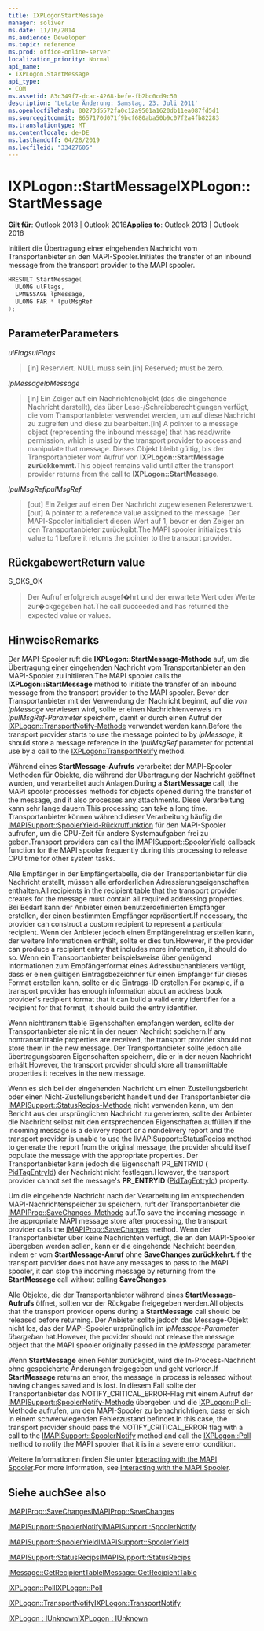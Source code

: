 ```yaml
---
title: IXPLogonStartMessage
manager: soliver
ms.date: 11/16/2014
ms.audience: Developer
ms.topic: reference
ms.prod: office-online-server
localization_priority: Normal
api_name:
- IXPLogon.StartMessage
api_type:
- COM
ms.assetid: 83c349f7-dcac-4268-befe-fb2bc0cd9c50
description: 'Letzte Änderung: Samstag, 23. Juli 2011'
ms.openlocfilehash: 00273d5572fa0c12a9501a1620db11ea087fd5d1
ms.sourcegitcommit: 8657170d071f9bcf680aba50b9c07f2a4fb82283
ms.translationtype: MT
ms.contentlocale: de-DE
ms.lasthandoff: 04/28/2019
ms.locfileid: "33427605"
---
```

# <a name="ixplogonstartmessage"></a><span data-ttu-id="ee2aa-103">IXPLogon::StartMessage</span><span class="sxs-lookup"><span data-stu-id="ee2aa-103">IXPLogon::StartMessage</span></span>

  
  
<span data-ttu-id="ee2aa-104">**Gilt für**: Outlook 2013 | Outlook 2016</span><span class="sxs-lookup"><span data-stu-id="ee2aa-104">**Applies to**: Outlook 2013 | Outlook 2016</span></span> 
  
<span data-ttu-id="ee2aa-105">Initiiert die Übertragung einer eingehenden Nachricht vom Transportanbieter an den MAPI-Spooler.</span><span class="sxs-lookup"><span data-stu-id="ee2aa-105">Initiates the transfer of an inbound message from the transport provider to the MAPI spooler.</span></span>
  
```cpp
HRESULT StartMessage(
  ULONG ulFlags,
  LPMESSAGE lpMessage,
  ULONG FAR * lpulMsgRef
);
```

## <a name="parameters"></a><span data-ttu-id="ee2aa-106">Parameter</span><span class="sxs-lookup"><span data-stu-id="ee2aa-106">Parameters</span></span>

 <span data-ttu-id="ee2aa-107">_ulFlags_</span><span class="sxs-lookup"><span data-stu-id="ee2aa-107">_ulFlags_</span></span>
  
> <span data-ttu-id="ee2aa-108">[in] Reserviert. NULL muss sein.</span><span class="sxs-lookup"><span data-stu-id="ee2aa-108">[in] Reserved; must be zero.</span></span>
    
 <span data-ttu-id="ee2aa-109">_lpMessage_</span><span class="sxs-lookup"><span data-stu-id="ee2aa-109">_lpMessage_</span></span>
  
> <span data-ttu-id="ee2aa-110">[in] Ein Zeiger auf ein Nachrichtenobjekt (das die eingehende Nachricht darstellt), das über Lese-/Schreibberechtigungen verfügt, die vom Transportanbieter verwendet werden, um auf diese Nachricht zu zugreifen und diese zu bearbeiten.</span><span class="sxs-lookup"><span data-stu-id="ee2aa-110">[in] A pointer to a message object (representing the inbound message) that has read/write permission, which is used by the transport provider to access and manipulate that message.</span></span> <span data-ttu-id="ee2aa-111">Dieses Objekt bleibt gültig, bis der Transportanbieter vom Aufruf von **IXPLogon::StartMessage zurückkommt.**</span><span class="sxs-lookup"><span data-stu-id="ee2aa-111">This object remains valid until after the transport provider returns from the call to **IXPLogon::StartMessage**.</span></span>
    
 <span data-ttu-id="ee2aa-112">_lpulMsgRef_</span><span class="sxs-lookup"><span data-stu-id="ee2aa-112">_lpulMsgRef_</span></span>
  
> <span data-ttu-id="ee2aa-113">[out] Ein Zeiger auf einen Der Nachricht zugewiesenen Referenzwert.</span><span class="sxs-lookup"><span data-stu-id="ee2aa-113">[out] A pointer to a reference value assigned to the message.</span></span> <span data-ttu-id="ee2aa-114">Der MAPI-Spooler initialisiert diesen Wert auf 1, bevor er den Zeiger an den Transportanbieter zurückgibt.</span><span class="sxs-lookup"><span data-stu-id="ee2aa-114">The MAPI spooler initializes this value to 1 before it returns the pointer to the transport provider.</span></span>
    
## <a name="return-value"></a><span data-ttu-id="ee2aa-115">Rückgabewert</span><span class="sxs-lookup"><span data-stu-id="ee2aa-115">Return value</span></span>

<span data-ttu-id="ee2aa-116">S_OK</span><span class="sxs-lookup"><span data-stu-id="ee2aa-116">S_OK</span></span> 
  
> <span data-ttu-id="ee2aa-117">Der Aufruf erfolgreich ausgef�hrt und der erwartete Wert oder Werte zur�ckgegeben hat.</span><span class="sxs-lookup"><span data-stu-id="ee2aa-117">The call succeeded and has returned the expected value or values.</span></span>
    
## <a name="remarks"></a><span data-ttu-id="ee2aa-118">Hinweise</span><span class="sxs-lookup"><span data-stu-id="ee2aa-118">Remarks</span></span>

<span data-ttu-id="ee2aa-119">Der MAPI-Spooler ruft die **IXPLogon::StartMessage-Methode** auf, um die Übertragung einer eingehenden Nachricht vom Transportanbieter an den MAPI-Spooler zu initiieren.</span><span class="sxs-lookup"><span data-stu-id="ee2aa-119">The MAPI spooler calls the **IXPLogon::StartMessage** method to initiate the transfer of an inbound message from the transport provider to the MAPI spooler.</span></span> <span data-ttu-id="ee2aa-120">Bevor der Transportanbieter mit der Verwendung der Nachricht beginnt, auf die  _von lpMessage_ verwiesen wird, sollte er einen Nachrichtenverweis im  _lpulMsgRef-Parameter_ speichern, damit er durch einen Aufruf der [IXPLogon::TransportNotify-Methode](ixplogon-transportnotify.md) verwendet werden kann.</span><span class="sxs-lookup"><span data-stu-id="ee2aa-120">Before the transport provider starts to use the message pointed to by  _lpMessage_, it should store a message reference in the  _lpulMsgRef_ parameter for potential use by a call to the [IXPLogon::TransportNotify](ixplogon-transportnotify.md) method.</span></span> 
  
<span data-ttu-id="ee2aa-121">Während eines **StartMessage-Aufrufs** verarbeitet der MAPI-Spooler Methoden für Objekte, die während der Übertragung der Nachricht geöffnet wurden, und verarbeitet auch Anlagen.</span><span class="sxs-lookup"><span data-stu-id="ee2aa-121">During a **StartMessage** call, the MAPI spooler processes methods for objects opened during the transfer of the message, and it also processes any attachments.</span></span> <span data-ttu-id="ee2aa-122">Diese Verarbeitung kann sehr lange dauern.</span><span class="sxs-lookup"><span data-stu-id="ee2aa-122">This processing can take a long time.</span></span> <span data-ttu-id="ee2aa-123">Transportanbieter können während dieser Verarbeitung häufig die [IMAPISupport::SpoolerYield-Rückruffunktion](imapisupport-spooleryield.md) für den MAPI-Spooler aufrufen, um die CPU-Zeit für andere Systemaufgaben frei zu geben.</span><span class="sxs-lookup"><span data-stu-id="ee2aa-123">Transport providers can call the [IMAPISupport::SpoolerYield](imapisupport-spooleryield.md) callback function for the MAPI spooler frequently during this processing to release CPU time for other system tasks.</span></span> 
  
<span data-ttu-id="ee2aa-124">Alle Empfänger in der Empfängertabelle, die der Transportanbieter für die Nachricht erstellt, müssen alle erforderlichen Adressierungseigenschaften enthalten.</span><span class="sxs-lookup"><span data-stu-id="ee2aa-124">All recipients in the recipient table that the transport provider creates for the message must contain all required addressing properties.</span></span> <span data-ttu-id="ee2aa-125">Bei Bedarf kann der Anbieter einen benutzerdefinierten Empfänger erstellen, der einen bestimmten Empfänger repräsentiert.</span><span class="sxs-lookup"><span data-stu-id="ee2aa-125">If necessary, the provider can construct a custom recipient to represent a particular recipient.</span></span> <span data-ttu-id="ee2aa-126">Wenn der Anbieter jedoch einen Empfängereintrag erstellen kann, der weitere Informationen enthält, sollte er dies tun.</span><span class="sxs-lookup"><span data-stu-id="ee2aa-126">However, if the provider can produce a recipient entry that includes more information, it should do so.</span></span> <span data-ttu-id="ee2aa-127">Wenn ein Transportanbieter beispielsweise über genügend Informationen zum Empfängerformat eines Adressbuchanbieters verfügt, dass er einen gültigen Eintragsbezeichner für einen Empfänger für dieses Format erstellen kann, sollte er die Eintrags-ID erstellen.</span><span class="sxs-lookup"><span data-stu-id="ee2aa-127">For example, if a transport provider has enough information about an address book provider's recipient format that it can build a valid entry identifier for a recipient for that format, it should build the entry identifier.</span></span>
  
<span data-ttu-id="ee2aa-128">Wenn nichttransmittable Eigenschaften empfangen werden, sollte der Transportanbieter sie nicht in der neuen Nachricht speichern.</span><span class="sxs-lookup"><span data-stu-id="ee2aa-128">If any nontransmittable properties are received, the transport provider should not store them in the new message.</span></span> <span data-ttu-id="ee2aa-129">Der Transportanbieter sollte jedoch alle übertragungsbaren Eigenschaften speichern, die er in der neuen Nachricht erhält.</span><span class="sxs-lookup"><span data-stu-id="ee2aa-129">However, the transport provider should store all transmittable properties it receives in the new message.</span></span>
  
<span data-ttu-id="ee2aa-130">Wenn es sich bei der eingehenden Nachricht um einen Zustellungsbericht oder einen Nicht-Zustellungsbericht handelt und der Transportanbieter die [IMAPISupport::StatusRecips-Methode](imapisupport-statusrecips.md) nicht verwenden kann, um den Bericht aus der ursprünglichen Nachricht zu generieren, sollte der Anbieter die Nachricht selbst mit den entsprechenden Eigenschaften auffüllen.</span><span class="sxs-lookup"><span data-stu-id="ee2aa-130">If the incoming message is a delivery report or a nondelivery report and the transport provider is unable to use the [IMAPISupport::StatusRecips](imapisupport-statusrecips.md) method to generate the report from the original message, the provider should itself populate the message with the appropriate properties.</span></span> <span data-ttu-id="ee2aa-131">Der Transportanbieter kann jedoch die Eigenschaft PR_ENTRYID **(** [PidTagEntryId](pidtagentryid-canonical-property.md)) der Nachricht nicht festlegen.</span><span class="sxs-lookup"><span data-stu-id="ee2aa-131">However, the transport provider cannot set the message's **PR_ENTRYID** ([PidTagEntryId](pidtagentryid-canonical-property.md)) property.</span></span>
  
<span data-ttu-id="ee2aa-132">Um die eingehende Nachricht nach der Verarbeitung im entsprechenden MAPI-Nachrichtenspeicher zu speichern, ruft der Transportanbieter die [IMAPIProp::SaveChanges-Methode](imapiprop-savechanges.md) auf.</span><span class="sxs-lookup"><span data-stu-id="ee2aa-132">To save the incoming message in the appropriate MAPI message store after processing, the transport provider calls the [IMAPIProp::SaveChanges](imapiprop-savechanges.md) method.</span></span> <span data-ttu-id="ee2aa-133">Wenn der Transportanbieter über keine Nachrichten verfügt, die an den MAPI-Spooler übergeben werden sollen, kann er die eingehende Nachricht beenden, indem er vom **StartMessage-Anruf** ohne **SaveChanges zurückkehrt.**</span><span class="sxs-lookup"><span data-stu-id="ee2aa-133">If the transport provider does not have any messages to pass to the MAPI spooler, it can stop the incoming message by returning from the **StartMessage** call without calling **SaveChanges**.</span></span>
  
<span data-ttu-id="ee2aa-134">Alle Objekte, die der Transportanbieter während eines **StartMessage-Aufrufs** öffnet, sollten vor der Rückgabe freigegeben werden.</span><span class="sxs-lookup"><span data-stu-id="ee2aa-134">All objects that the transport provider opens during a **StartMessage** call should be released before returning.</span></span> <span data-ttu-id="ee2aa-135">Der Anbieter sollte jedoch das Message-Objekt nicht los, das der MAPI-Spooler ursprünglich im  _lpMessage-Parameter übergeben_ hat.</span><span class="sxs-lookup"><span data-stu-id="ee2aa-135">However, the provider should not release the message object that the MAPI spooler originally passed in the  _lpMessage_ parameter.</span></span> 
  
<span data-ttu-id="ee2aa-136">Wenn **StartMessage** einen Fehler zurückgibt, wird die In-Process-Nachricht ohne gespeicherte Änderungen freigegeben und geht verloren.</span><span class="sxs-lookup"><span data-stu-id="ee2aa-136">If **StartMessage** returns an error, the message in process is released without having changes saved and is lost.</span></span> <span data-ttu-id="ee2aa-137">In diesem Fall sollte der Transportanbieter das NOTIFY_CRITICAL_ERROR-Flag mit einem Aufruf der [IMAPISupport::SpoolerNotify-Methode](imapisupport-spoolernotify.md) übergeben und die [IXPLogon::P oll-Methode](ixplogon-poll.md) aufrufen, um den MAPI-Spooler zu benachrichtigen, dass er sich in einem schwerwiegenden Fehlerzustand befindet.</span><span class="sxs-lookup"><span data-stu-id="ee2aa-137">In this case, the transport provider should pass the NOTIFY_CRITICAL_ERROR flag with a call to the [IMAPISupport::SpoolerNotify](imapisupport-spoolernotify.md) method and call the [IXPLogon::Poll](ixplogon-poll.md) method to notify the MAPI spooler that it is in a severe error condition.</span></span> 
  
<span data-ttu-id="ee2aa-138">Weitere Informationen finden Sie unter [Interacting with the MAPI Spooler](interacting-with-the-mapi-spooler.md).</span><span class="sxs-lookup"><span data-stu-id="ee2aa-138">For more information, see [Interacting with the MAPI Spooler](interacting-with-the-mapi-spooler.md).</span></span> 
  
## <a name="see-also"></a><span data-ttu-id="ee2aa-139">Siehe auch</span><span class="sxs-lookup"><span data-stu-id="ee2aa-139">See also</span></span>



[<span data-ttu-id="ee2aa-140">IMAPIProp::SaveChanges</span><span class="sxs-lookup"><span data-stu-id="ee2aa-140">IMAPIProp::SaveChanges</span></span>](imapiprop-savechanges.md)
  
[<span data-ttu-id="ee2aa-141">IMAPISupport::SpoolerNotify</span><span class="sxs-lookup"><span data-stu-id="ee2aa-141">IMAPISupport::SpoolerNotify</span></span>](imapisupport-spoolernotify.md)
  
[<span data-ttu-id="ee2aa-142">IMAPISupport::SpoolerYield</span><span class="sxs-lookup"><span data-stu-id="ee2aa-142">IMAPISupport::SpoolerYield</span></span>](imapisupport-spooleryield.md)
  
[<span data-ttu-id="ee2aa-143">IMAPISupport::StatusRecips</span><span class="sxs-lookup"><span data-stu-id="ee2aa-143">IMAPISupport::StatusRecips</span></span>](imapisupport-statusrecips.md)
  
[<span data-ttu-id="ee2aa-144">IMessage::GetRecipientTable</span><span class="sxs-lookup"><span data-stu-id="ee2aa-144">IMessage::GetRecipientTable</span></span>](imessage-getrecipienttable.md)
  
[<span data-ttu-id="ee2aa-145">IXPLogon::Poll</span><span class="sxs-lookup"><span data-stu-id="ee2aa-145">IXPLogon::Poll</span></span>](ixplogon-poll.md)
  
[<span data-ttu-id="ee2aa-146">IXPLogon::TransportNotify</span><span class="sxs-lookup"><span data-stu-id="ee2aa-146">IXPLogon::TransportNotify</span></span>](ixplogon-transportnotify.md)
  
[<span data-ttu-id="ee2aa-147">IXPLogon : IUnknown</span><span class="sxs-lookup"><span data-stu-id="ee2aa-147">IXPLogon : IUnknown</span></span>](ixplogoniunknown.md)

